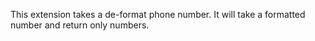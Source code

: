 This extension takes a de-format phone number. It will take a formatted number and return only numbers.
